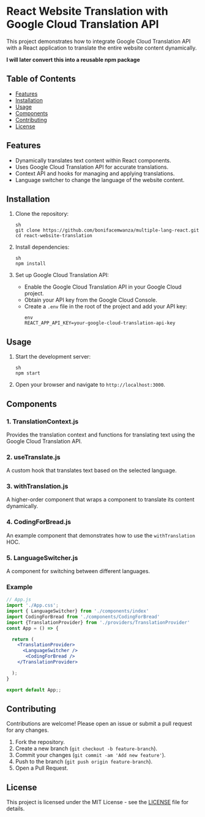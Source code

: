 
# React Website Translation with Google Cloud Translation API

This project demonstrates how to integrate Google Cloud Translation API with a React application to translate the entire website content dynamically.

**I will later convert this into a reusable npm package**

## Table of Contents
- [Features](#features)
- [Installation](#installation)
- [Usage](#usage)
- [Components](#components)
- [Contributing](#contributing)
- [License](#license)

## Features

- Dynamically translates text content within React components.
- Uses Google Cloud Translation API for accurate translations.
- Context API and hooks for managing and applying translations.
- Language switcher to change the language of the website content.

## Installation

1. Clone the repository:
   ```
   sh
   git clone https://github.com/bonifacemwanza/multiple-lang-react.git
   cd react-website-translation
   ```

2. Install dependencies:
   ```
   sh
   npm install
   ```

3. Set up Google Cloud Translation API:
   - Enable the Google Cloud Translation API in your Google Cloud project.
   - Obtain your API key from the Google Cloud Console.
   - Create a `.env` file in the root of the project and add your API key:
     ```
     env
     REACT_APP_API_KEY=your-google-cloud-translation-api-key
     ```

## Usage

1. Start the development server:
   ```
   sh
   npm start
   ```

2. Open your browser and navigate to `http://localhost:3000`.

## Components

### 1. TranslationContext.js

Provides the translation context and functions for translating text using the Google Cloud Translation API.

### 2. useTranslate.js

A custom hook that translates text based on the selected language.

### 3. withTranslation.js

A higher-order component that wraps a component to translate its content dynamically.

### 4. CodingForBread.js

An example component that demonstrates how to use the `withTranslation` HOC.

### 5. LanguageSwitcher.js

A component for switching between different languages.

### Example

```jsx
// App.js
import './App.css';
import { LanguageSwitcher} from './components/index'
import CodingForBread from './components/CodingForBread'
import {TranslationProvider} from './providers/TranslationProvider'
const App = () => {

  return (
    <TranslationProvider>
      <LanguageSwitcher />
       <CodingForBread />
    </TranslationProvider>

  );
}

export default App;;
```

## Contributing

Contributions are welcome! Please open an issue or submit a pull request for any changes.

1. Fork the repository.
2. Create a new branch (`git checkout -b feature-branch`).
3. Commit your changes (`git commit -am 'Add new feature'`).
4. Push to the branch (`git push origin feature-branch`).
5. Open a Pull Request.

## License

This project is licensed under the MIT License - see the [LICENSE](LICENSE) file for details.

